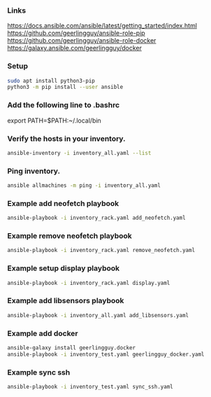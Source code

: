 ### Links
https://docs.ansible.com/ansible/latest/getting_started/index.html
https://github.com/geerlingguy/ansible-role-pip
https://github.com/geerlingguy/ansible-role-docker
https://galaxy.ansible.com/geerlingguy/docker

### Setup
```bash
sudo apt install python3-pip
python3 -m pip install --user ansible
```

### Add the following line to .bashrc
export PATH=$PATH:~/.local/bin

### Verify the hosts in your inventory.
```bash
ansible-inventory -i inventory_all.yaml --list
```

### Ping inventory.
```bash
ansible allmachines -m ping -i inventory_all.yaml
```

### Example add neofetch playbook
```bash
ansible-playbook -i inventory_rack.yaml add_neofetch.yaml
```

### Example remove neofetch playbook
```bash
ansible-playbook -i inventory_rack.yaml remove_neofetch.yaml
```

### Example setup display playbook
```bash
ansible-playbook -i inventory_rack.yaml display.yaml
```

### Example add libsensors playbook
```bash
ansible-playbook -i inventory_all.yaml add_libsensors.yaml
```

### Example add docker
```bash
ansible-galaxy install geerlingguy.docker
ansible-playbook -i inventory_test.yaml geerlingguy_docker.yaml
```

### Example sync ssh
```bash
ansible-playbook -i inventory_test.yaml sync_ssh.yaml
```